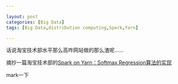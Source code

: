 ```yaml
---

layout: post
categories: [Big Data]
tags: [Big Data,distribution computing,Spark,Yarn]

---
```


话说淘宝技术部水平那么高咋网站做的那么渣呢……

摘抄一篇淘宝技术部的[Spark on Yarn：Softmax Regression算法的实现](http://rdc.taobao.org/?p=503)

mark一下
